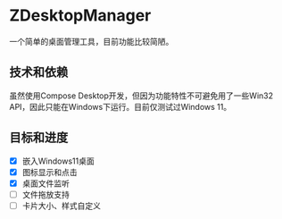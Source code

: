 # ZDesktopManager

一个简单的桌面管理工具，目前功能比较简陋。

## 技术和依赖

虽然使用Compose Desktop开发，但因为功能特性不可避免用了一些Win32 API，因此只能在Windows下运行。目前仅测试过Windows 11。

## 目标和进度

- [x] 嵌入Windows11桌面
- [x] 图标显示和点击
- [x] 桌面文件监听
- [ ] 文件拖放支持
- [ ] 卡片大小、样式自定义
